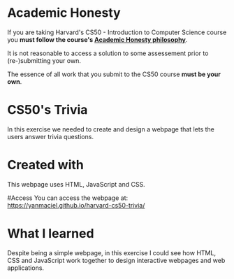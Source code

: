 # Academic Honesty
If you are taking Harvard's CS50 - Introduction to Computer Science course you **must follow the course's [Academic Honesty philosophy](https://cs50.harvard.edu/x/2021/honesty/)**.

It is not reasonable to access a solution to some assessement prior to (re-)submitting your own.

The essence of all work that you submit to the CS50 course **must be your own**. 

# CS50's Trivia
In this exercise we needed to create and design a webpage that lets the users answer trivia questions.

# Created with 
This webpage uses HTML, JavaScript and CSS.

#Access
You can access the webpage at: https://yanmaciel.github.io/harvard-cs50-trivia/
  
# What I learned
Despite being a simple webpage, in this exercise I could see how HTML, CSS and JavaScript work together to design interactive webpages and web applications.
